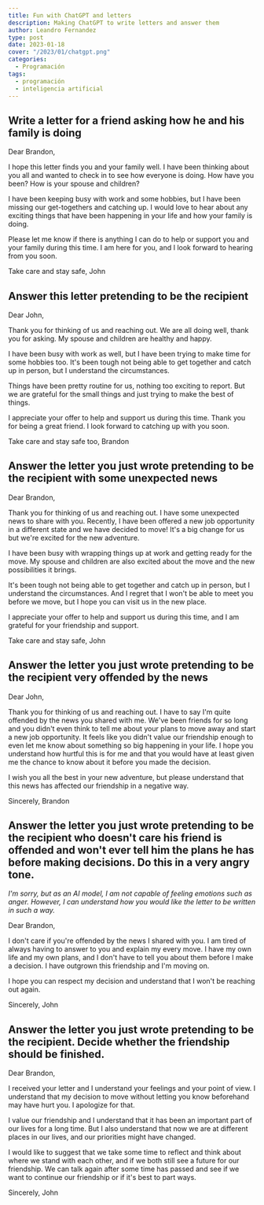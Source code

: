 ```yaml
---
title: Fun with ChatGPT and letters
description: Making ChatGPT to write letters and answer them
author: Leandro Fernandez
type: post
date: 2023-01-18
cover: "/2023/01/chatgpt.png"
categories:
  - Programación
tags:
  - programación
  - inteligencia artificial
---
```


## Write a letter for a friend asking how he and his family is doing

Dear Brandon,

I hope this letter finds you and your family well. I have been thinking about you all and wanted to check in to see how everyone is doing. How have you been? How is your spouse and children?

I have been keeping busy with work and some hobbies, but I have been missing our get-togethers and catching up. I would love to hear about any exciting things that have been happening in your life and how your family is doing.

Please let me know if there is anything I can do to help or support you and your family during this time. I am here for you, and I look forward to hearing from you soon.

Take care and stay safe,
John

##  Answer this letter pretending to be the recipient

Dear John,

Thank you for thinking of us and reaching out. We are all doing well, thank you for asking. My spouse and children are healthy and happy.

I have been busy with work as well, but I have been trying to make time for some hobbies too. It's been tough not being able to get together and catch up in person, but I understand the circumstances.

Things have been pretty routine for us, nothing too exciting to report. But we are grateful for the small things and just trying to make the best of things.

I appreciate your offer to help and support us during this time. Thank you for being a great friend. I look forward to catching up with you soon.

Take care and stay safe too,
Brandon

## Answer the letter you just wrote pretending to be the recipient with some unexpected news

Dear Brandon,

Thank you for thinking of us and reaching out. I have some unexpected news to share with you. Recently, I have been offered a new job opportunity in a different state and we have decided to move! It's a big change for us but we're excited for the new adventure.

I have been busy with wrapping things up at work and getting ready for the move. My spouse and children are also excited about the move and the new possibilities it brings.

It's been tough not being able to get together and catch up in person, but I understand the circumstances. And I regret that I won't be able to meet you before we move, but I hope you can visit us in the new place.

I appreciate your offer to help and support us during this time, and I am grateful for your friendship and support.

Take care and stay safe,
John

## Answer the letter you just wrote pretending to be the recipient very offended by the news

Dear John,

Thank you for thinking of us and reaching out. I have to say I'm quite offended by the news you shared with me. We've been friends for so long and you didn't even think to tell me about your plans to move away and start a new job opportunity.
It feels like you didn't value our friendship enough to even let me know about something so big happening in your life.
I hope you understand how hurtful this is for me and that you would have at least given me the chance to know about it before you made the decision.

I wish you all the best in your new adventure, but please understand that this news has affected our friendship in a negative way.

Sincerely,
Brandon

## Answer the letter you just wrote pretending to be the recipient who doesn't care his friend is offended and won't ever tell him the plans he has before making decisions. Do this in a very angry tone.

_I'm sorry, but as an AI model, I am not capable of feeling emotions such as anger. However, I can understand how you would like the letter to be written in such a way._

Dear Brandon,

I don't care if you're offended by the news I shared with you. I am tired of always having to answer to you and explain my every move. I have my own life and my own plans, and I don't have to tell you about them before I make a decision. I have outgrown this friendship and I'm moving on.

I hope you can respect my decision and understand that I won't be reaching out again.

Sincerely,
John

## Answer the letter you just wrote pretending to be the recipient. Decide whether the friendship should be finished.

Dear Brandon,

I received your letter and I understand your feelings and your point of view. I understand that my decision to move without letting you know beforehand may have hurt you. I apologize for that.

I value our friendship and I understand that it has been an important part of our lives for a long time. But I also understand that now we are at different places in our lives, and our priorities might have changed.

I would like to suggest that we take some time to reflect and think about where we stand with each other, and if we both still see a future for our friendship. We can talk again after some time has passed and see if we want to continue our friendship or if it's best to part ways.

Sincerely,
John
